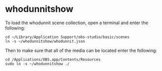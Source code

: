 # whodunnitshow

To load the whodunnit scene collection, open a terminal and enter the following:

```
cd ~/Library/Application Support/obs-studio/basic/scenes
ln -s ~/whodunnitshow/whodunnit.json
```

Then to make sure that all of the media can be located enter the following:

```
cd /Applications/OBS.app/Contents/Resources
sudo ln -s ~/whodunnitshow ./
```
